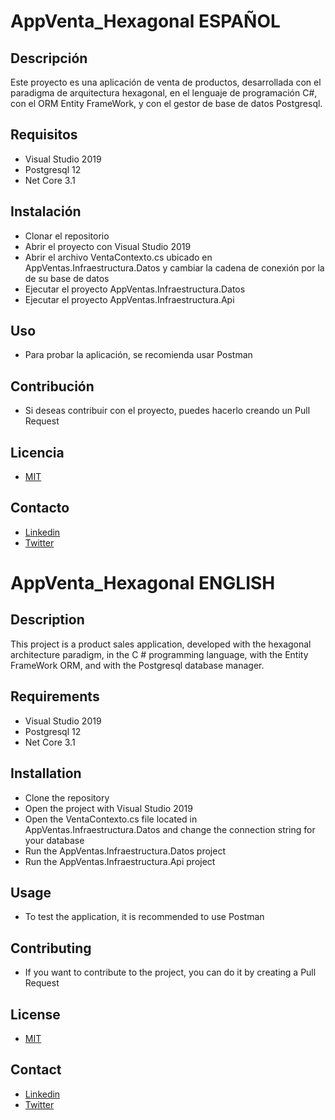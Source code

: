 # AppVenta_Hexagonal ESPAÑOL 

## Descripción
Este proyecto es una aplicación de venta de productos, desarrollada con el paradigma de arquitectura hexagonal, en el lenguaje de programación C#, con el ORM Entity FrameWork, y con el gestor de base de datos Postgresql.

## Requisitos
- Visual Studio 2019
- Postgresql 12
- Net Core 3.1

## Instalación
- Clonar el repositorio
- Abrir el proyecto con Visual Studio 2019
- Abrir el archivo VentaContexto.cs ubicado en AppVentas.Infraestructura.Datos y cambiar la cadena de conexión por la de su base de datos
- Ejecutar el proyecto AppVentas.Infraestructura.Datos
- Ejecutar el proyecto AppVentas.Infraestructura.Api

## Uso
- Para probar la aplicación, se recomienda usar Postman

## Contribución
- Si deseas contribuir con el proyecto, puedes hacerlo creando un Pull Request

## Licencia
- [MIT](https://choosealicense.com/licenses/mit/)

## Contacto
- [Linkedin](https://www.linkedin.com/in/einzas/)
- [Twitter](https://twitter.com/Einsamer_Wolfto)

# AppVenta_Hexagonal ENGLISH

## Description
This project is a product sales application, developed with the hexagonal architecture paradigm, in the C # programming language, with the Entity FrameWork ORM, and with the Postgresql database manager.

## Requirements
- Visual Studio 2019
- Postgresql 12
- Net Core 3.1

## Installation
- Clone the repository
- Open the project with Visual Studio 2019
- Open the VentaContexto.cs file located in AppVentas.Infraestructura.Datos and change the connection string for your database
- Run the AppVentas.Infraestructura.Datos project
- Run the AppVentas.Infraestructura.Api project

## Usage
- To test the application, it is recommended to use Postman

## Contributing
- If you want to contribute to the project, you can do it by creating a Pull Request

## License
- [MIT](https://choosealicense.com/licenses/mit/)

## Contact
- [Linkedin](https://www.linkedin.com/in/einzas/)
- [Twitter](https://twitter.com/Einsamer_Wolfto)




